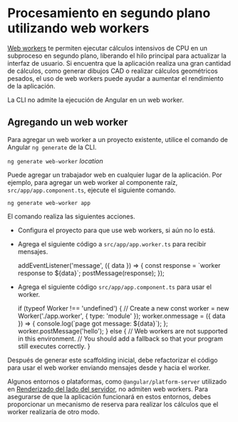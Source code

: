# Procesamiento en segundo plano utilizando web workers

[Web workers](https://developer.mozilla.org/en-US/docs/Web/API/Web_Workers_API) te permiten ejecutar cálculos intensivos de CPU en un subproceso en segundo plano,
liberando el hilo principal para actualizar la interfaz de usuario.
Si encuentra que la aplicación realiza una gran cantidad de cálculos, como generar dibujos CAD o realizar cálculos geométricos pesados, el uso de web workers puede ayudar a aumentar el rendimiento de la aplicación.

<div class="alert is-helpful">

La CLI no admite la ejecución de Angular en un web worker.

</div>

## Agregando un web worker

Para agregar un web worker a un proyecto existente, utilice el comando de Angular `ng generate` de la CLI.

`ng generate web-worker` *location*

Puede agregar un trabajador web en cualquier lugar de la aplicación.
Por ejemplo, para agregar un web worker al componente raíz, `src/app/app.component.ts`, ejecute el siguiente comando.

`ng generate web-worker app`

El comando realiza las siguientes acciones.

- Configura el proyecto para que use web workers, si aún no lo está.
- Agrega el siguiente código a `src/app/app.worker.ts` para recibir mensajes.

  <code-example language="typescript" header="src/app/app.worker.ts">
  addEventListener('message', ({ data }) => {
    const response = `worker response to ${data}`;
    postMessage(response);
  });
 </code-example>

- Agrega el siguiente código `src/app/app.component.ts` para usar el worker.

  <code-example language="typescript" header="src/app/app.component.ts">
  if (typeof Worker !== 'undefined') {
    // Create a new
    const worker = new Worker('./app.worker', { type: 'module' });
    worker.onmessage = ({ data }) => {
      console.log(`page got message: ${data}`);
    };
    worker.postMessage('hello');
  } else {
    // Web workers are not supported in this environment.
    // You should add a fallback so that your program still executes correctly.
  }
  </code-example>

Después de generar este scaffolding inicial, debe refactorizar el código para usar el web worker enviando mensajes desde y hacia el worker.

<div class="alert is-important">

Algunos entornos o plataformas, como `@angular/platform-server` utilizado en [Renderizado del lado del servidor](guía/universal), no admiten web workers. Para asegurarse de que la aplicación funcionará en estos entornos, debes proporcionar un mecanismo de reserva para realizar los cálculos que el worker realizaría de otro modo.

</div>
